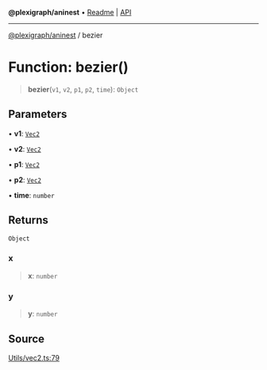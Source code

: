 **@plexigraph/aninest** • [Readme](../README.md) \| [API](../globals.md)

***

[@plexigraph/aninest](../README.md) / bezier

# Function: bezier()

> **bezier**(`v1`, `v2`, `p1`, `p2`, `time`): `Object`

## Parameters

• **v1**: [`Vec2`](../type-aliases/Vec2.md)

• **v2**: [`Vec2`](../type-aliases/Vec2.md)

• **p1**: [`Vec2`](../type-aliases/Vec2.md)

• **p2**: [`Vec2`](../type-aliases/Vec2.md)

• **time**: `number`

## Returns

`Object`

### x

> **x**: `number`

### y

> **y**: `number`

## Source

[Utils/vec2.ts:79](https://github.com/plexigraph/aninest/blob/b607a0c/src/Utils/vec2.ts#L79)
